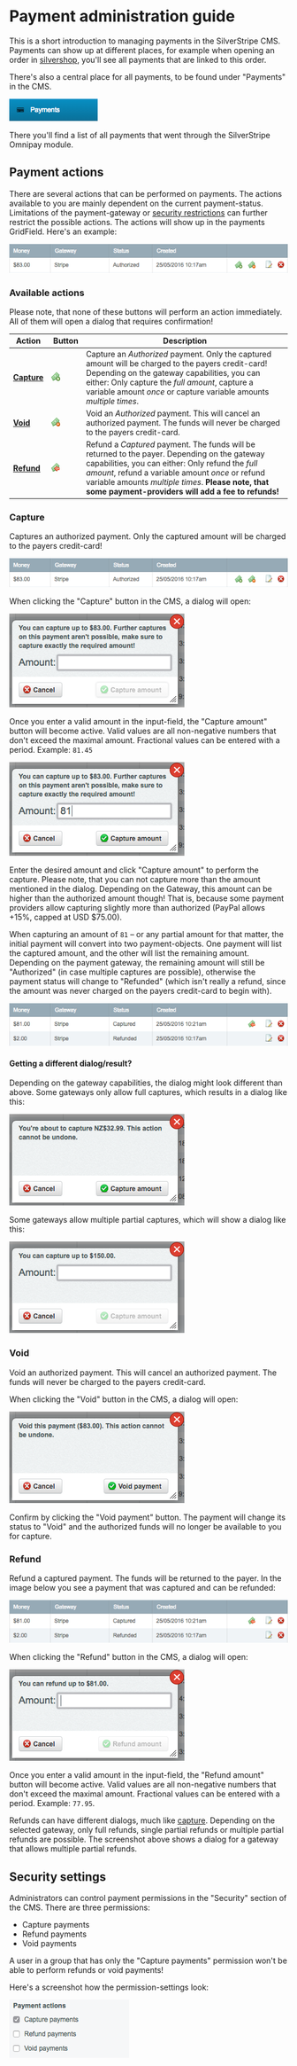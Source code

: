 # Payment administration guide

This is a short introduction to managing payments in the SilverStripe CMS. Payments can show up at different places, for example when opening an order in [silvershop](https://github.com/silvershop/silvershop-core), you'll see all payments that are linked to this order.

There's also a central place for all payments, to be found under "Payments" in the CMS.

![Payments](images/payment-menu.png "CMS Payment Menu")

There you'll find a list of all payments that went through the SilverStripe Omnipay module.

## Payment actions

There are several actions that can be performed on payments. The actions available to you are mainly dependent on the current payment-status. Limitations of the payment-gateway or [security restrictions](#security-settings) can further restrict the possible actions. The actions will show up in the payments GridField. Here's an example:

![GridField](images/payment-authorized.png "Authorized payment with actions")

### Available actions

Please note, that none of these buttons will perform an action immediately. All of them will open a dialog that requires confirmation!

| Action | Button | Description
| ------ | -------| ----
| **[Capture](#capture)** | ![Capture](images/money-add.png "Capture action icon") | Capture an *Authorized* payment. Only the captured amount will be charged to the payers credit-card! Depending on the gateway capabilities, you can either: Only capture the *full amount*, capture a variable amount *once* or capture variable amounts *multiple times*.
| **[Void](#void)** | ![Void](images/money-delete.png "Void action icon") | Void an *Authorized* payment. This will cancel an authorized payment. The funds will never be charged to the payers credit-card.
| **[Refund](#refund)** | ![Refund](images/money-refund.png "Refund action icon") | Refund a *Captured* payment. The funds will be returned to the payer. Depending on the gateway capabilities, you can either: Only refund the *full amount*, refund a variable amount *once* or refund variable amounts *multiple times*. **Please note, that some payment-providers will add a fee to refunds!**

### Capture

Captures an authorized payment. Only the captured amount will be charged to the payers credit-card!

![Authorized Payment](images/payment-authorized.png "Authorized payment with actions")

When clicking the "Capture" button in the CMS, a dialog will open:

![Capture Dialog](images/payment-dialog-capture.png "Payment capture dialog")

Once you enter a valid amount in the input-field, the "Capture amount" button will become active. Valid values are all non-negative numbers that don't exceed the maximal amount. Fractional values can be entered with a period. Example: `81.45`

![Capture Dialog with Amount](images/payment-dialog-capture-amount.png "Payment capture dialog with amount")

Enter the desired amount and click "Capture amount" to perform the capture. Please note, that you can not capture more than the amount mentioned in the dialog. Depending on the Gateway, this amount can be higher than the authorized amount though! That is, because some payment providers allow capturing slightly more than authorized (PayPal allows +15%, capped at USD $75.00).

When capturing an amount of `81` – or any partial amount for that matter, the initial payment will convert into two payment-objects. One payment will list the captured amount, and the other will list the remaining amount. Depending on the payment gateway, the remaining amount will still be "Authorized" (in case multiple captures are possible), otherwise the payment status will change to "Refunded" (which isn't really a refund, since the amount was never charged on the payers credit-card to begin with).

![Captured Payment](images/payment-captured.png "Captured payment")

#### Getting a different dialog/result?

Depending on the gateway capabilities, the dialog might look different than above. Some gateways only allow full captures, which results in a dialog like this:

![Capture Dialog full capture](images/payment-dialog-full-capture.png "Payment capture dialog for full capture")

Some gateways allow multiple partial captures, which will show a dialog like this:

![Capture Dialog multiple partial captures](images/payment-dialog-multiple-capture.png "Payment capture dialog for multiple partial captures")

### Void

Void an authorized payment. This will cancel an authorized payment. The funds will never be charged to the payers credit-card.

When clicking the "Void" button in the CMS, a dialog will open:

![Void Dialog](images/payment-dialog-void.png "Payment void dialog")

Confirm by clicking the "Void payment" button. The payment will change its status to "Void" and the authorized funds will no longer be available to you for capture.

### Refund

Refund a captured payment. The funds will be returned to the payer. In the image below you see a payment that was captured and can be refunded:

![Captured Payment](images/payment-captured.png "Captured payment")

When clicking the "Refund" button in the CMS, a dialog will open:

![Refund Dialog](images/payment-dialog-refund.png "Payment refund dialog")

Once you enter a valid amount in the input-field, the "Refund amount" button will become active. Valid values are all non-negative numbers that don't exceed the maximal amount. Fractional values can be entered with a period. Example: `77.95`.

Refunds can have different dialogs, much like [capture](#capture). Depending on the selected gateway, only full refunds, single partial refunds or multiple partial refunds are possible. The screenshot above shows a dialog for a gateway that allows multiple partial refunds.

## Security settings

Administrators can control payment permissions in the "Security" section of the CMS. There are three permissions:

- Capture payments
- Refund payments
- Void payments

A user in a group that has only the "Capture payments" permission won't be able to perform refunds or void payments!

Here's a screenshot how the permission-settings look:

![Payment permission settings](images/security-settings.png "Payment permissions")
